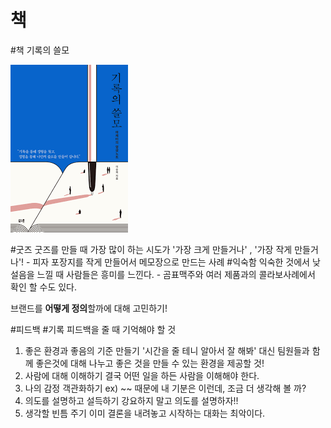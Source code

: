 # 책
#책 
기록의 쓸모

![기록의 쓸모 책표지](./assests/cover.png)

#굿즈 
굿즈를 만들 때 가장 많이 하는 시도가 '가장 크게 만들거나' , '가장 작게 만들거나'! - 피자 포장지를 작게 만들어서 메모장으로 만드는 사례
#익숙함 
 익숙한 것에서 낮설음을 느낄 때 사람들은 흥미를 느낀다. - 곰표맥주와 여러 제품과의 콜라보사례에서 확인 할 수도 있다.

 브랜드를 **어떻게 정의**할까에 대해 고민하기!


#피드백 #기록 
피드백을 줄 때 기억해야 할 것
 1. 좋은 환경과 좋음의 기준 만들기 
    '시간을 줄 테니 알아서 잘 해봐' 대신 팀원들과 함께 좋은것에 대해 나누고 좋은 것을 만들 수 있는 환경을 제공할 것!
 2. 사람에 대해 이해하기
    결국 어떤 일을 하든 사람을 이해해야 한다.
 3. 나의 감정 객관화하기
    ex) ~~ 때문에 내 기분은 이런데, 조금 더 생각해 볼 까?
 4. 의도를 설명하고 설득하기
    강요하지 말고 의도를 설명하자!!
 5. 생각할 빈틈 주기
    이미 결론을 내려놓고 시작하는 대화는 최악이다.